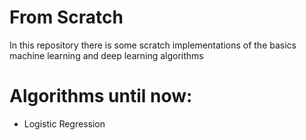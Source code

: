 # From Scratch

In this repository there is some scratch implementations of the basics machine learning and deep learning algorithms

# Algorithms until now:

- Logistic Regression 
